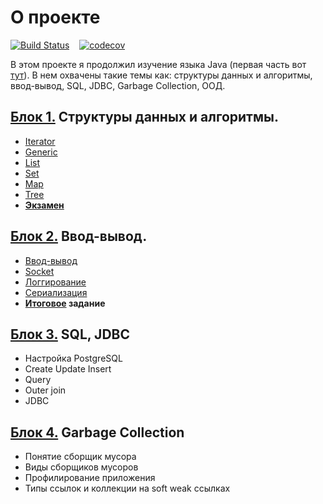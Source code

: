 # О проекте
[![Build Status](https://travis-ci.org/ReyBos/job4j_design.svg?branch=master)](https://travis-ci.org/ReyBos/job4j_design) &nbsp;&nbsp;
[![codecov](https://codecov.io/gh/ReyBos/job4j_design/branch/master/graph/badge.svg?token=ZNZ2AR42J3)](https://codecov.io/gh/ReyBos/job4j_design)
<p>В этом проекте я продолжил изучение языка Java (первая часть вот <a href="https://github.com/ReyBos/job4j_elementary">тут</a>). В нем охвачены такие темы как: 
cтруктуры данных и алгоритмы, ввод-вывод, SQL, JDBC, Garbage Collection, ООД.</p>
<h2><a href="https://github.com/ReyBos/job4j_design/tree/master/chapter_001">Блок 1.</a> Структуры данных и алгоритмы.</h2>
<ul>
  <li><a href="https://github.com/ReyBos/job4j_design/tree/master/chapter_001/src/main/java/ru/job4j/it">Iterator</a></li>
  <li><a href="https://github.com/ReyBos/job4j_design/tree/master/chapter_001/src/main/java/ru/job4j/generics">Generic</a></li>
  <li><a href="https://github.com/ReyBos/job4j_design/tree/master/chapter_001/src/main/java/ru/job4j/collection">List</a></li>
  <li><a href="https://github.com/ReyBos/job4j_design/blob/master/chapter_001/src/main/java/ru/job4j/collection/SimpleSet.java">Set</a></li>
  <li><a href="https://github.com/ReyBos/job4j_design/blob/master/chapter_001/src/main/java/ru/job4j/hash">Map</a></li>
  <li><a href="https://github.com/ReyBos/job4j_design/tree/master/chapter_001/src/main/java/ru/job4j/tree">Tree</a></li>
  <li><strong><a href="https://github.com/ReyBos/job4j_design_tests/tree/master/chapter_001">Экзамен</a></strong></li>
</ul>
<h2><a href="https://github.com/ReyBos/job4j_design/tree/master/chapter_002">Блок 2.</a> Ввод-вывод.</h2>
<ul>
  <li><a href="https://github.com/ReyBos/job4j_design/tree/master/chapter_002/src/main/java/ru/job4j/io">Ввод-вывод</a></li>
  <li><a href="https://github.com/ReyBos/job4j_design/blob/master/chapter_002/src/main/java/ru/job4j/io/EchoServer.java">Socket</a></li>
  <li><a href="https://github.com/ReyBos/job4j_design/blob/master/chapter_002/src/main/java/ru/job4j/io/UsageLog4j.java">Логгирование</a></li>
  <li><a href="https://github.com/ReyBos/job4j_design/tree/master/chapter_002/src/main/java/ru/job4j/serialization">Сериализация</a></li>
  <li><strong><a href="https://github.com/ReyBos/job4j_design_tests/tree/master/chapter_002_final_task">Итоговое</a> задание</strong></li>
</ul>
<h2><a href="https://github.com/ReyBos/job4j_design/tree/master/chapter_003">Блок 3.</a> SQL, JDBC</h2>
<ul>
  <li>Настройка PostgreSQL</li>
  <li>Create Update Insert</li>
  <li>Query</li>
  <li>Outer join</li>
  <li>JDBC</li>
</ul>
<h2><a href="https://github.com/ReyBos/job4j_design/tree/master/chapter_004">Блок 4.</a> Garbage Collection</h2>
<ul>
  <li>Понятие сборщик мусора</li>
  <li>Виды сборщиков мусоров</li>
  <li>Профилирование приложения</li>
  <li>Типы ссылок и коллекции на soft weak ссылках</li>
</ul>